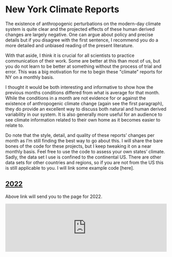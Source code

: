 # New York Climate Reports
The existence of anthropogenic perturbations on the modern-day climate system is quite clear and the projected effects of these human derived changes are largely negative. One can argue about policy and precise details but if you disagree with the first sentence, I recommend you do a more detailed and unbiased reading of the present literature. 

With that aside, I think it is crucial for all scientists to practice communication of their work. Some are better at this than most of us, but you do not learn to be better at something without the process of trial and error. This was a big motivation for me to begin these "climate" reports for NY on a monthly basis. 

I thought it would be both interesting and informative to show how the previous months conditions differed from what is average for that month. While the conditions in a month are not evidence for or against the existence of anthropogenic climate change (again see the first paragraph), they do provide an excellent way to discuss both natural and human derived variability in our system. It is also generally more useful for an audience to see climate information related to their own home as it becomes easier to relate to. 

Do note that the style, detail, and quality of these reports’ changes per month as I’m still finding the best way to go about this. I will share the bare bones of the code for these projects, but I keep tweaking it on a near monthly basis. Feel free to use the code to assess your own states’ climate. Sadly, the data set I use is confined to the continental US. There are other data sets for other countries and regions, so if you are not from the US this is still applicable to you. I will link some example code [here]. 

## [2022](2022.md)
Above link will send you to the page for 2022. 
<center><iframe src="https://sciencemastodon.com/@IMPlumm/109626624304913564/embed" class="mastodon-embed" style="max-width: 100%; border: 0" width="800" allowfullscreen="allowfullscreen"></iframe><script src="https://sciencemastodon.com/embed.js" async="async"></script></center>
